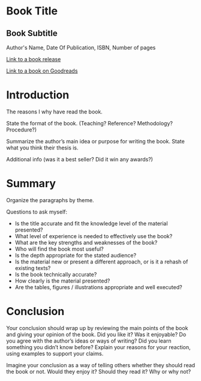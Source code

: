 Book Title
==========
Book Subtitle
-------------

Author's Name, Date Of Publication, ISBN, Number of pages

[Link to a book release](http://amazon.com)

[Link to a book on Goodreads](http://goodreads.com)

Introduction
============

The reasons I why have read the book. 

State the format of the book. (Teaching? Reference? Methodology? Procedure?)

Summarize the author’s main idea or purpose for writing the book. State what you think their thesis is. 

Additional info (was it a best seller? Did it win any awards?)

Summary
=======
Organize the paragraphs by theme.


Questions to ask myself:

*  Is the title accurate and fit the knowledge level of the material presented? 
* What level of experience is needed to effectively use the book? 
* What are the key strengths and weaknesses of the book?
* Who will find the book most useful?
* Is the depth appropriate for the stated audience?
* Is the material new or present a different approach, or is it a rehash of existing texts?
* Is the book technically accurate?
* How clearly is the material presented?
* Are the tables, figures / illustrations appropriate and well executed?  

Conclusion
==========
Your conclusion should wrap up by reviewing the main points of the book and giving your opinion of the book. Did you like it? Was it enjoyable? Do you agree with the author’s ideas or ways of writing? Did you learn something you didn’t know before? Explain your reasons for your reaction, using examples to support your claims.

Imagine your conclusion as a way of telling others whether they should read the book or not. Would they enjoy it? Should they read it? Why or why not?